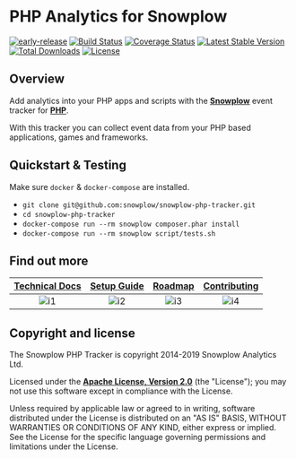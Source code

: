 # PHP Analytics for Snowplow

[![early-release]][tracker-classificiation]
[![Build Status][gh-actions-image]][gh-actions]
[![Coverage Status][coveralls-image]][coveralls]
[![Latest Stable Version][packagist-image-1]][packagist-1]
[![Total Downloads][packagist-image-2]][packagist-2]
[![License][license-image]][license]

## Overview

Add analytics into your PHP apps and scripts with the **[Snowplow][1]** event tracker for **[PHP][2]**.

With this tracker you can collect event data from your PHP based applications, games and frameworks.

## Quickstart & Testing

Make sure `docker` & `docker-compose` are installed.

* `git clone git@github.com:snowplow/snowplow-php-tracker.git`
* `cd snowplow-php-tracker`
* `docker-compose run --rm snowplow composer.phar install`
* `docker-compose run --rm snowplow script/tests.sh`

## Find out more

| **[Technical Docs][techdocs]** | **[Setup Guide][setup]** | **[Roadmap][roadmap]** | **[Contributing][contributing]** |
|:------------------------------:|:------------------------:|:----------------------:|:--------------------------------:|
| ![i1][techdocs-image]          | ![i2][setup-image]       | ![i3][roadmap-image]   | ![i4][contributing-image]        |

## Copyright and license

The Snowplow PHP Tracker is copyright 2014-2019 Snowplow Analytics Ltd.

Licensed under the **[Apache License, Version 2.0][license]** (the "License");
you may not use this software except in compliance with the License.

Unless required by applicable law or agreed to in writing, software
distributed under the License is distributed on an "AS IS" BASIS,
WITHOUT WARRANTIES OR CONDITIONS OF ANY KIND, either express or implied.
See the License for the specific language governing permissions and
limitations under the License.

[1]: https://snowplowanalytics.com/
[2]: https://php.net/

[gh-actions]: https://github.com/snowplow/snowplow-php-tracker/actions
[gh-actions-image]: https://github.com/snowplow/snowplow-php-tracker/workflows/ci/badge.svg?branch=master
[coveralls]: https://coveralls.io/github/snowplow/snowplow-php-tracker?branch=master
[coveralls-image]: https://coveralls.io/repos/github/snowplow/snowplow-php-tracker/badge.svg?branch=master

[packagist-1]: https://packagist.org/packages/snowplow/snowplow-tracker
[packagist-image-1]: https://poser.pugx.org/snowplow/snowplow-tracker/v/stable.png
[packagist-2]: https://packagist.org/packages/snowplow/snowplow-tracker
[packagist-image-2]: https://poser.pugx.org/snowplow/snowplow-tracker/downloads.png
[license-image]: https://img.shields.io/badge/license-Apache--2-blue.svg?style=flat

[techdocs-image]: https://d3i6fms1cm1j0i.cloudfront.net/github/images/techdocs.png
[setup-image]: https://d3i6fms1cm1j0i.cloudfront.net/github/images/setup.png
[roadmap-image]: https://d3i6fms1cm1j0i.cloudfront.net/github/images/roadmap.png
[contributing-image]: https://d3i6fms1cm1j0i.cloudfront.net/github/images/contributing.png
[techdocs]: https://github.com/snowplow/snowplow/wiki/PHP-Tracker
[setup]: https://github.com/snowplow/snowplow/wiki/PHP-Tracker-Setup
[roadmap]: https://github.com/snowplow/snowplow/wiki/PHP-Tracker-Roadmap
[contributing]: https://github.com/snowplow/snowplow/wiki/PHP-Tracker-Contributing

[license]: https://www.apache.org/licenses/LICENSE-2.0

[tracker-classificiation]: https://github.com/snowplow/snowplow/wiki/Tracker-Maintenance-Classification
[early-release]: https://img.shields.io/static/v1?style=flat&label=Snowplow&message=Early%20Release&color=014477&labelColor=9ba0aa&logo=data:image/png;base64,iVBORw0KGgoAAAANSUhEUgAAABAAAAAQCAMAAAAoLQ9TAAAAeFBMVEVMaXGXANeYANeXANZbAJmXANeUANSQAM+XANeMAMpaAJhZAJeZANiXANaXANaOAM2WANVnAKWXANZ9ALtmAKVaAJmXANZaAJlXAJZdAJxaAJlZAJdbAJlbAJmQAM+UANKZANhhAJ+EAL+BAL9oAKZnAKVjAKF1ALNBd8J1AAAAKHRSTlMAa1hWXyteBTQJIEwRgUh2JjJon21wcBgNfmc+JlOBQjwezWF2l5dXzkW3/wAAAHpJREFUeNokhQOCA1EAxTL85hi7dXv/E5YPCYBq5DeN4pcqV1XbtW/xTVMIMAZE0cBHEaZhBmIQwCFofeprPUHqjmD/+7peztd62dWQRkvrQayXkn01f/gWp2CrxfjY7rcZ5V7DEMDQgmEozFpZqLUYDsNwOqbnMLwPAJEwCopZxKttAAAAAElFTkSuQmCC 
